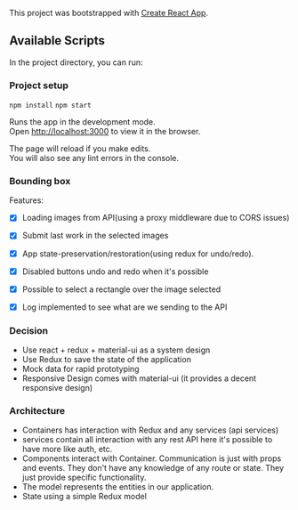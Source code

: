 This project was bootstrapped with [Create React App](https://github.com/facebook/create-react-app).

## Available Scripts

In the project directory, you can run:

### Project setup 
`npm install`
`npm start`

Runs the app in the development mode.<br />
Open [http://localhost:3000](http://localhost:3000) to view it in the browser.

The page will reload if you make edits.<br />
You will also see any lint errors in the console.

### Bounding box
Features:

- [x] Loading images from API(using a proxy middleware due to CORS issues)
- [x] Submit last work in the selected images
- [x] App state-preservation/restoration(using redux for undo/redo).
- [x] Disabled buttons undo and redo when it's possible
- [x] Possible to select a rectangle over the image selected
- [x] Log implemented to see what are we sending to the API


### Decision

- Use react +  redux + material-ui as a system design
- Use Redux to save the state of the application
- Mock data for rapid prototyping
- Responsive Design comes with material-ui (it provides a decent responsive design)

### Architecture

- Containers has interaction with Redux and any services (api services)
- services contain all interaction with any rest API here it's possible to have more like auth, etc.
- Components interact with Container. Communication is just with props and events. They don't have any knowledge of any route or state. They just provide specific functionality.
- The model represents the entities in our application.
- State using a simple Redux model
